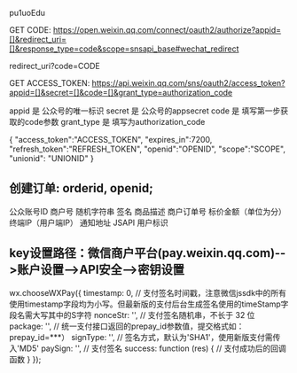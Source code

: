 pu1uoEdu

GET CODE:
https://open.weixin.qq.com/connect/oauth2/authorize?appid=[]&redirect_uri=[]&response_type=code&scope=snsapi_base#wechat_redirect

redirect_uri?code=CODE

GET ACCESS_TOKEN:
https://api.weixin.qq.com/sns/oauth2/access_token?appid=[]&secret=[]&code=[]&grant_type=authorization_code

appid	是	公众号的唯一标识
secret	是	公众号的appsecret
code	是	填写第一步获取的code参数
grant_type	是	填写为authorization_code

{
   "access_token":"ACCESS_TOKEN",
   "expires_in":7200,
   "refresh_token":"REFRESH_TOKEN",
   "openid":"OPENID",
   "scope":"SCOPE",
   "unionid": "UNIONID"
}

创建订单: orderid, openid;
----------
<xml>
   <appid>公众账号ID</appid>
   <mch_id>商户号</mch_id>
   <nonce_str>随机字符串</nonce_str>
   <sign>签名</sign>
   <body>商品描述</body>
   <out_trade_no>商户订单号</out_trade_no>
   <total_fee>标价金额（单位为分）</total_fee>
   <spbill_create_ip>终端IP（用户端IP）</spbill_create_ip>
   <notify_url>通知地址</notify_url>
   <trade_type>JSAPI</trade_type>
   <openid>用户标识</openid>
</xml>

key设置路径：微信商户平台(pay.weixin.qq.com)-->账户设置-->API安全-->密钥设置
----------
wx.chooseWXPay({
    timestamp: 0, // 支付签名时间戳，注意微信jssdk中的所有使用timestamp字段均为小写。但最新版的支付后台生成签名使用的timeStamp字段名需大写其中的S字符
    nonceStr: '', // 支付签名随机串，不长于 32 位
    package: '', // 统一支付接口返回的prepay_id参数值，提交格式如：prepay_id=***）
    signType: '', // 签名方式，默认为'SHA1'，使用新版支付需传入'MD5'
    paySign: '', // 支付签名
    success: function (res) {
        // 支付成功后的回调函数
    }
});
